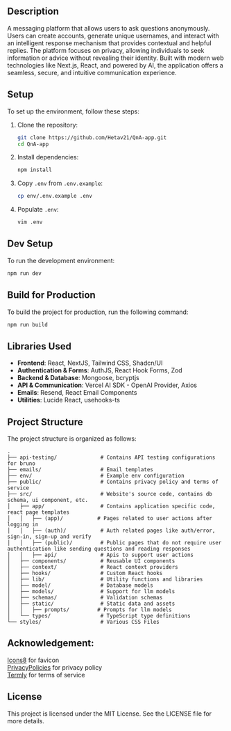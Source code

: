 ## Description

A messaging platform that allows users to ask questions anonymously. Users can create accounts, generate unique usernames, and interact with an intelligent response mechanism that provides contextual and helpful replies. The platform focuses on privacy, allowing individuals to seek information or advice without revealing their identity. Built with modern web technologies like Next.js, React, and powered by AI, the application offers a seamless, secure, and intuitive communication experience.

## Setup

To set up the environment, follow these steps:

1. Clone the repository:
   ```sh
   git clone https://github.com/Hetav21/QnA-app.git
   cd QnA-app
   ```
2. Install dependencies:
   ```sh
   npm install
   ```
3. Copy `.env` from `.env.example`:
   ```sh
   cp env/.env.example .env
   ```
4. Populate `.env`:
   ```sh
   vim .env
   ```

## Dev Setup

To run the development environment:

```sh
npm run dev
```

## Build for Production

To build the project for production, run the following command:

```sh
npm run build
```

## Libraries Used

- **Frontend**: React, NextJS, Tailwind CSS, Shadcn/UI
- **Authentication & Forms**: AuthJS, React Hook Forms, Zod
- **Backend & Database**: Mongoose, bcryptjs
- **API & Communication**: Vercel AI SDK - OpenAI Provider, Axios
- **Emails**: Resend, React Email Components
- **Utilities**: Lucide React, usehooks-ts

## Project Structure

The project structure is organized as follows:

```text
.
├── api-testing/              # Contains API testing configurations for bruno
├── emails/                   # Email templates
├── env/                      # Example env configuration
├── public/                   # Contains privacy policy and terms of service
├── src/                      # Website's source code, contains db schema, ui component, etc.
│   ├── app/                  # Contains application specific code, react page templates
│   │   ├── (app)/           # Pages related to user actions after logging in
│   │   ├── (auth)/           # Auth related pages like auth/error, sign-in, sign-up and verify
│   │   ├── (public)/         # Public pages that do not require user authentication like sending questions and reading responses
│   │   ├── api/              # Apis to support user actions
│   ├── components/           # Reusable UI components
│   ├── context/              # React context providers
│   ├── hooks/                # Custom React hooks
│   ├── lib/                  # Utility functions and libraries
│   ├── model/                # Database models
│   ├── models/               # Support for llm models
│   ├── schemas/              # Validation schemas
│   ├── static/               # Static data and assets
│   │   ├── prompts/         # Prompts for llm models
│   └── types/                # TypeScript type definitions
└── styles/                   # Various CSS Files
```

## Acknowledgement:

<a href="https://icons8.com/icons/set/favicon">Icons8</a> for favicon <br />
<a href="https://www.privacypolicies.com/">PrivacyPolicies</a> for privacy policy <br />
<a href="https://termly.io/">Termly</a> for terms of service <br />

## License

This project is licensed under the MIT License. See the LICENSE file for more details.
